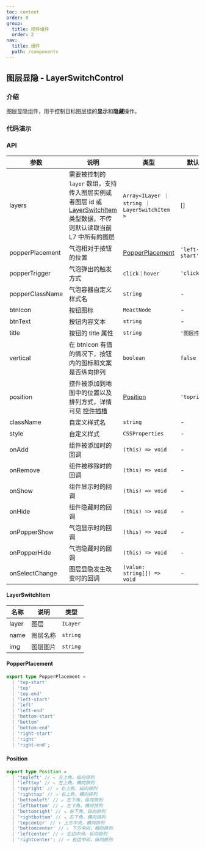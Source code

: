 ```yaml
---
toc: content
order: 8
group:
  title: 控件组件
  order: 2
nav:
  title: 组件
  path: /components
---
```


## 图层显隐 - LayerSwitchControl

### 介绍

图层显隐组件，用于控制目标图层组的**显示**和**隐藏**操作。

### 代码演示

<code src="./demos/default.tsx" defaultShowCode compact></code> <code src="./demos/layerSwitchItem.tsx" defaultShowCode compact></code>

### API

| 参数 | 说明 | 类型 | 默认值 |
| --- | --- | --- | --- |
| layers | 需要被控制的 `layer` 数组，支持传入图层实例或者图层 id 或 [LayerSwitchItem](#layerswitchitem) 类型数据，不传则默认读取当前 L7 中所有的图层 | `Array<ILayer ｜ string ｜ LayerSwitchItem >` | [] |
| popperPlacement | 气泡相对于按钮的位置 | [PopperPlacement](#popperplacement) | `'left-start'` |
| popperTrigger | 气泡弹出的触发方式 | `click｜hover` | `'click'` |
| popperClassName | 气泡容器自定义样式名 | `string` | - |
| btnIcon | 按钮图标 | `ReactNode` | - |
| btnText | 按钮内容文本 | `string` | - |
| title | 按钮的 title 属性 | `string` | `'图层控制'` |
| vertical | 在 btnIcon 有值的情况下，按钮内的图标和文案是否纵向排列 | `boolean` | `false` |
| position | 控件被添加到地图中的位置以及排列方式，详情可见 [控件插槽](https://l7.antv.antgroup.com/api/component/control/control#插槽) | [Position](#position) | `'topright'` |
| className | 自定义样式名 | `string` | - |
| style | 自定义样式 | `CSSProperties` | - |
| onAdd | 组件被添加时的回调 | `(this) => void` | - |
| onRemove | 组件被移除时的回调 | `(this) => void` | - |
| onShow | 组件显示时的回调 | `(this) => void` | - |
| onHide | 组件隐藏时的回调 | `(this) => void` | - |
| onPopperShow | 气泡显示时的回调 | `(this) => void` | - |
| onPopperHide | 气泡隐藏时的回调 | `(this) => void` | - |
| onSelectChange | 图层显隐发生改变时的回调 | `(value: string[]) => void` | - |

#### LayerSwitchItem

| 名称  | 说明     | 类型     |
| ----- | -------- | -------- |
| layer | 图层     | `ILayer` |
| name  | 图层名称 | `string` |
| img   | 图层图片 | `string` |

#### PopperPlacement

```ts
export type PopperPlacement =
  | 'top-start'
  | 'top'
  | 'top-end'
  | 'left-start'
  | 'left'
  | 'left-end'
  | 'bottom-start'
  | 'bottom'
  | 'bottom-end'
  | 'right-start'
  | 'right'
  | 'right-end';
```

#### Position

```ts
export type Position =
  | 'topleft' // ↖ 左上角，纵向排列
  | 'lefttop' // ↖ 左上角，横向排列
  | 'topright' // ↗ 右上角，纵向排列
  | 'righttop' // ↗ 右上角，横向排列
  | 'bottomleft' // ↙ 左下角，纵向排列
  | 'leftbottom' // ↙ 左下角，横向排列
  | 'bottomright' // ↘ 右下角，纵向排列
  | 'rightbottom' // ↘ 右下角，横向排列
  | 'topcenter' // ↑ 上方中央，横向排列
  | 'bottomcenter' // ↓ 下方中间，横向排列
  | 'leftcenter' // ← 左边中间，纵向排列
  | 'rightcenter'; // → 右边中间，纵向排列
```
